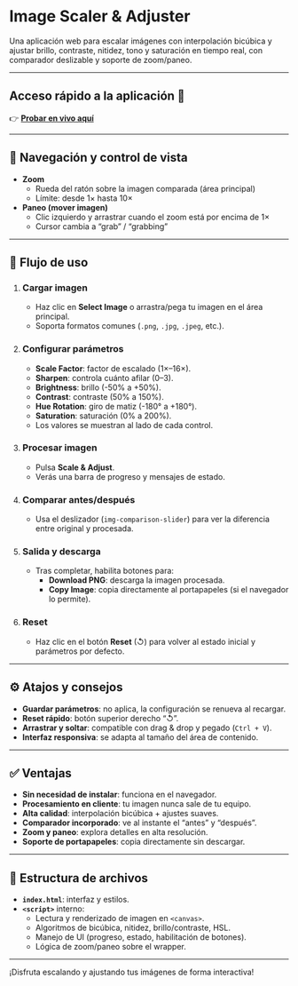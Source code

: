 # Image Scaler & Adjuster

Una aplicación web para escalar imágenes con interpolación bicúbica y ajustar brillo, contraste, nitidez, tono y saturación en tiempo real, con comparador deslizable y soporte de zoom/paneo.

---

## Acceso rápido a la aplicación 🚀
👉 [**Probar en vivo aquí**](https://xococode.github.io/ImageScaler/)

---

## 🧭 Navegación y control de vista

- **Zoom**  
  - Rueda del ratón sobre la imagen comparada (área principal)  
  - Límite: desde 1× hasta 10×  
- **Paneo (mover imagen)**  
  - Clic izquierdo y arrastrar cuando el zoom está por encima de 1×  
  - Cursor cambia a “grab” / “grabbing”

---

## 🚀 Flujo de uso

1. ### Cargar imagen  
   - Haz clic en **Select Image** o arrastra/pega tu imagen en el área principal.  
   - Soporta formatos comunes (`.png`, `.jpg`, `.jpeg`, etc.).

2. ### Configurar parámetros  
   - **Scale Factor**: factor de escalado (1×–16×).  
   - **Sharpen**: controla cuánto afilar (0–3).  
   - **Brightness**: brillo (-50% a +50%).  
   - **Contrast**: contraste (50% a 150%).  
   - **Hue Rotation**: giro de matiz (-180° a +180°).  
   - **Saturation**: saturación (0% a 200%).  
   - Los valores se muestran al lado de cada control.

3. ### Procesar imagen  
   - Pulsa **Scale & Adjust**.  
   - Verás una barra de progreso y mensajes de estado.

4. ### Comparar antes/después  
   - Usa el deslizador (`img-comparison-slider`) para ver la diferencia entre original y procesada.

5. ### Salida y descarga  
   - Tras completar, habilita botones para:
     - **Download PNG**: descarga la imagen procesada.  
     - **Copy Image**: copia directamente al portapapeles (si el navegador lo permite).

6. ### Reset  
   - Haz clic en el botón **Reset** (↺) para volver al estado inicial y parámetros por defecto.

---

## ⚙️ Atajos y consejos

- **Guardar parámetros**: no aplica, la configuración se renueva al recargar.  
- **Reset rápido**: botón superior derecho “↺”.  
- **Arrastrar y soltar**: compatible con drag & drop y pegado (`Ctrl + V`).  
- **Interfaz responsiva**: se adapta al tamaño del área de contenido.

---

## ✅ Ventajas

- **Sin necesidad de instalar**: funciona en el navegador.  
- **Procesamiento en cliente**: tu imagen nunca sale de tu equipo.  
- **Alta calidad**: interpolación bicúbica + ajustes suaves.  
- **Comparador incorporado**: ve al instante el “antes” y “después”.  
- **Zoom y paneo**: explora detalles en alta resolución.  
- **Soporte de portapapeles**: copia directamente sin descargar.

---

## 📂 Estructura de archivos

- **`index.html`**: interfaz y estilos.  
- **`<script>`** interno:
  - Lectura y renderizado de imagen en `<canvas>`.  
  - Algoritmos de bicúbica, nitidez, brillo/contraste, HSL.  
  - Manejo de UI (progreso, estado, habilitación de botones).  
  - Lógica de zoom/paneo sobre el wrapper.

---

¡Disfruta escalando y ajustando tus imágenes de forma interactiva!  
